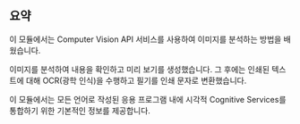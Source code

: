 ## <a name="summary"></a>요약

이 모듈에서는 Computer Vision API 서비스를 사용하여 이미지를 분석하는 방법을 배웠습니다.

이미지를 분석하여 내용을 확인하고 미리 보기를 생성했습니다. 그 후에는 인쇄된 텍스트에 대해 OCR(광학 인식)을 수행하고 필기를 인쇄 문자로 변환했습니다.

이 모듈에서는 모든 언어로 작성된 응용 프로그램 내에 시각적 Cognitive Services를 통합하기 위한 기본적인 정보를 제공합니다.
